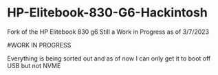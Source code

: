 # HP-Elitebook-830-G6-Hackintosh 
Fork of the HP Elitebook 830 g6 Still a Work in Progress as of 3/7/2023

#WORK IN PROGRESS

Everything is being sorted out and as of now I can only get it to boot off USB but not NVME


